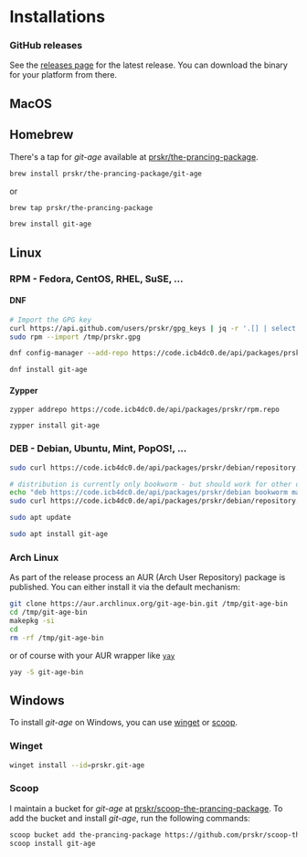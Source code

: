 # Installations

### GitHub releases

See the [releases page](https://github.com/prskr/git-age/blob/main/prskr/git-age/releases/latest) for the latest release.
You can download the binary for your platform from there.

## MacOS

## Homebrew

There's a tap for _git-age_ available at [prskr/the-prancing-package](https://github.com/prskr/the-prancing-package).

```Bash
brew install prskr/the-prancing-package/git-age
```

or

```Bash
brew tap prskr/the-prancing-package

brew install git-age
```

## Linux

### RPM - Fedora, CentOS, RHEL, SuSE, ...

#### DNF

```Bash
# Import the GPG key
curl https://api.github.com/users/prskr/gpg_keys | jq -r '.[] | select (.key_id=="1A80DDB584AF7DA7") | .raw_key' > /tmp/prskr.gpg
sudo rpm --import /tmp/prskr.gpg

dnf config-manager --add-repo https://code.icb4dc0.de/api/packages/prskr/rpm.repo

dnf install git-age
```

#### Zypper

```
zypper addrepo https://code.icb4dc0.de/api/packages/prskr/rpm.repo

zypper install git-age
```

### DEB - Debian, Ubuntu, Mint, PopOS!, ...

```Bash
sudo curl https://code.icb4dc0.de/api/packages/prskr/debian/repository.key -o /etc/apt/trusted.gpg.d/forgejo-prskr.asc

# distribution is currently only bookworm - but should work for other debian based distributions as well
echo "deb https://code.icb4dc0.de/api/packages/prskr/debian bookworm main" | sudo tee -a /etc/apt/sources.list.d/forgejo.list
sudo curl https://code.icb4dc0.de/api/packages/prskr/debian/repository.key -o /etc/apt/trusted.gpg.d/forgejo-prskr.asc

sudo apt update

sudo apt install git-age
```

### Arch Linux

As part of the release process an AUR (Arch User Repository) package is published.
You can either install it via the default mechanism:

```Bash
git clone https://aur.archlinux.org/git-age-bin.git /tmp/git-age-bin
cd /tmp/git-age-bin
makepkg -si
cd
rm -rf /tmp/git-age-bin
```

or of course with your AUR wrapper like [`yay`](https://github.com/Jguer/yay)

```Bash
yay -S git-age-bin
```

## Windows

To install _git-age_ on Windows, you can use [winget](https://learn.microsoft.com/en-us/windows/package-manager/winget/) or [scoop](https://scoop.sh/).

### Winget

```Bash
winget install --id=prskr.git-age
```

### Scoop

I maintain a bucket for _git-age_ at [prskr/scoop-the-prancing-package](https://github.com/prskr/scoop-the-prancing-package).
To add the bucket and install _git-age_, run the following commands:

```Bash
scoop bucket add the-prancing-package https://github.com/prskr/scoop-the-prancing-package
scoop install git-age
```